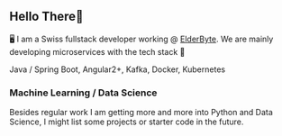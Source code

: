 ## Hello There👋

🖥️ I am a Swiss fullstack developer working @ [ElderByte](https://elderbyte.com/).
We are mainly developing microservices with the tech stack 🚀

Java / Spring Boot, Angular2+, Kafka, Docker, Kubernetes

### Machine Learning / Data Science 
Besides regular work I am getting more and more into Python and Data Science, I might list some projects or starter code in the future.
